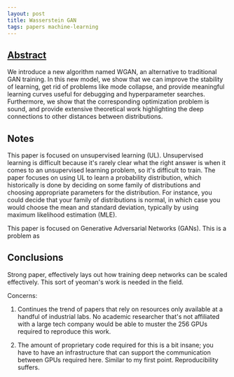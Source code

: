 ```yaml
---
layout: post
title: Wasserstein GAN
tags: papers machine-learning
---
```


## [Abstract](https://arxiv.org/abs/1701.07875)

We introduce a new algorithm named WGAN, an alternative to traditional GAN
training. In this new model, we show that we can improve the stability of
learning, get rid of problems like mode collapse, and provide meaningful
learning curves useful for debugging and hyperparameter searches. Furthermore,
we show that the corresponding optimization problem is sound, and provide
extensive theoretical work highlighting the deep connections to other distances
between distributions.

## Notes

This paper is focused on unsupervised learning (UL). Unsupervised learning is
difficult because it's rarely clear what the right answer is when it comes to an
unsupervised learning problem, so it's difficult to train. The paper focuses on
using UL to learn a probability distribution, which historically is done by
deciding on some family of distributions and choosing appropriate parameters for
the distribution. For instance, you could decide that your family of
distributions is normal, in which case you would choose the mean and standard
deviation, typically by using maximum likelihood estimation (MLE).



This paper is focused on Generative Adversarial Networks (GANs).
This is a problem as

## Conclusions

Strong paper, effectively lays out how training deep networks can be scaled
effectively. This sort of yeoman's work is needed in the field.

Concerns:

1. Continues the trend of papers that rely on resources only available at a
handful of industrial labs. No academic researcher that's not affiliated with
a large tech company would be able to muster the 256 GPUs required to reproduce
this work.

2. The amount of proprietary code required for this is a bit insane; you have to
have an infrastructure that can support the communication between GPUs required
here. Similar to my first point. Reproducibility suffers.

[1]: https://papers.nips.cc/paper/4824-imagenet-classification-with-deep-convolutional-neural-networks
[2]: https://github.com/mozilla/DeepSpeech/issues/630
